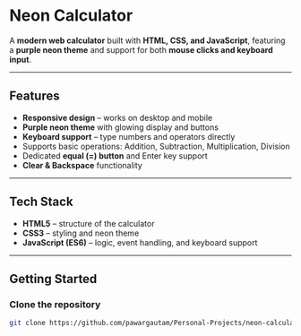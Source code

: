 #  Neon Calculator

A **modern web calculator** built with **HTML, CSS, and JavaScript**, featuring a **purple neon theme** and support for both **mouse clicks and keyboard input**.  

---

## Features
-  **Responsive design** – works on desktop and mobile  
-  **Purple neon theme** with glowing display and buttons  
-  **Keyboard support** – type numbers and operators directly  
-  Supports basic operations: Addition, Subtraction, Multiplication, Division  
-  Dedicated **equal (=) button** and Enter key support  
-  **Clear & Backspace** functionality  

---

## Tech Stack
- **HTML5** – structure of the calculator  
- **CSS3** – styling and neon theme  
- **JavaScript (ES6)** – logic, event handling, and keyboard support  

---

## Getting Started

### Clone the repository
```bash
git clone https://github.com/pawargautam/Personal-Projects/neon-calculator.git
